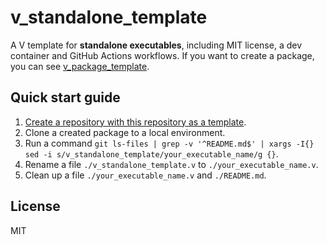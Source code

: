 # v_standalone_template
A V template for **standalone executables**, including MIT license, a dev container and GitHub Actions workflows.
If you want to create a package, you can see [v_package_template](https://github.com/sakkke/v_package_template).

## Quick start guide
1. [Create a repository with this repository as a template](https://github.com/sakkke/v_standalone_template/generate).
2. Clone a created package to a local environment.
3. Run a command `git ls-files | grep -v '^README.md$' | xargs -I{} sed -i s/v_standalone_template/your_executable_name/g {}`.
4. Rename a file `./v_standalone_template.v` to `./your_executable_name.v`.
5. Clean up a file `./your_executable_name.v` and `./README.md`.

## License
MIT
